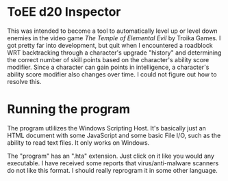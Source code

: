 # ToEE d20 Inspector

This was intended to become a tool to automatically level up or level down enemies in the video game _The Temple of Elemental Evil_ by Troika Games. I got pretty far into development, but quit when I encountered a roadblock WRT backtracking through a  character's upgrade "history" and determining the correct number of skill points based on the character's ability score modifier. Since a character can gain points in intelligence, a character's ability score modifier also changes over time. I could not figure out how to resolve this.

# Running the program

The program utlilizes the Windows Scripting Host. It's basically just an HTML document with some JavaScript and some basic File I/O, such as the ability to read text files. It only works on Windows.

The "program" has an ".hta" extension. Just click on it like you would any executable. I have received some reports that virus/anti-malware scanners do not like this format. I should really reprogram it in some other language.
